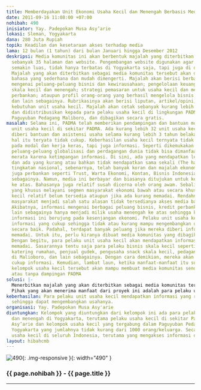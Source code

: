 ```yaml
---
title: Memberdayakan Unit Ekonomi Usaha Kecil dan Menengah Berbasis Media Komunitas
date: 2011-09-16 11:08:00 +07:00
nohibah: 490
inisiator: Yay. Padepokan Musa Asy’arie
lokasi: Sleman, Yogyakarta
dana: 280 Juta Rupiah
topik: Keadilan dan kesetaraan akses terhadap media
lama: 12 bulan (1 tahun) dari bulan Januari hingga Desember 2012
deskripsi: Media komunitas ini akan berbentuk majalah yang diterbitkan sebulan sekali
  sebanyak 35 halaman dan website. Pengembangan website digunakan agar coverage media
  semakin luas, tidak hanya terbatas di Yogyakarta saja, tapi juga di daerah lain.
  Majalah yang akan diterbitkan sebagai media komunitas tersebut akan dikemas dengan
  bahasa yang sederhana dan mudah dimengerti. Majalah akan berisi berbagai informasi
  mengenai peluang-peluang bisnis dan kewirausahaan; pengelolaan keuangan untuk bisnis
  skala kecil dan menengah; strategi pemasaran untuk usaha kecil dan menengah; kredit
  perbankan; ataupun profil orang-orang yang berhasil mengelola bisnis kecil dan menengah;
  dan lain sebagainya. Rubrikasinya akan berisi liputan, artikel/opini, profil, sesuai
  kebutuhan unit usaha kecil. Majalah akan cetak sebanyak kurang lebih 1500 eksemplar,
  dan didistribusikan kepada para pelaku usaha kecil di lingkungan PADMA dan anggota
  Paguyuban Pedagang Maliboro, dan dibagikan secara gratis.
masalah: Selama ini, PADMA telah memberikan pendampingan dan bantuan modal kepada
  unit usaha kecil di sekitar PADMA. Ada kurang lebih 32 unit usaha kecil yang sudah
  diberi bantuan dan asistensi usaha selama kurang lebih 3 tahun belakangan. Namun,
  hal itu teryata tidak cukup. Keberhasilan usaha kecil ternyata tidak hanya bergantung
  pada modal dan kerja keras, tapi juga informasi. Seperti dikemukakan Joseph Stiglitz,
  peluang-peluang globalisasi dan perdagangan dunia tidak bisa dimanfaatkan secara
  merata karena ketimpangan informasi. Di sini, ada yang mendapatkan lebih (the have)
  dan ada yang kurang atau bahkan tidak mendapatkan sama sekali (The have not). Di
  tingkatan nasional, sebenarnya, telah banyak koran dan majalah ekonomi-bisnis dan
  juga perbankan seperti Trust, Warta Ekonomi, Kontan, Bisnis Indonesia, dan lain
  sebagainya. Namun, media ini berbayar dan biasanya ditujukan untuk kelas menengah
  ke atas. Bahasanya juga relatif susah dicerna oleh orang awam. Sebaliknya, media
  yang khusus melayani segmen masyarakat ekonomi bawah atau secara khusus unit usaha
  kecil relatif belum tersedia ataupun jika ada kurang memadai. Rendahnya daya beli
  masyarakat menjadi salah satu alasan tidak tersedianya akses media bagi mereka.
  Akibatnya, informasi mengenai berbagai peluang bisnis, kredit perbankan, pasar dan
  lain sebagainya hanya menjadi milik usaha menengah ke atas sehingga kesenjangan
  informasi ini berujung pada kesenjangan ekonomi. Pelaku unit usaha kecil tidak mendapatkan
  informasi yang cukup sehingga tidak atau kurang mampu mengembangkan usaha mereka
  secara baik. Padahal, terdapat banyak peluang jika mereka diberi informasi yang
  memadai. Untuk itu, perlu kiranya dibuat media komunitas yang dibagikan secara gratis.
  Dengan begitu, para pelaku unit usaha kecil akan mendapatkan informasi yang relatif
  memadai. Sasarannya tentu saja para pelaku bisnis skala kecil seperti pengusaha
  katering rumahan, penjual gudek, pengusaha snack skala kecil, pedagang manik-manik
  di Malioboro, dan lain sebagainya. Dengan cara demikian, mereka akan mendapatkan
  cukup informasi. Kemudian, lambat laun, ketika manfaat-manfaat itu sudah didapatkan
  kelompok usaha kecil tersebut akan mampu membuat media komunitas sendiri di bawah
  atau tanpa dampingan PADMA
solusi: |-
  Menerbitkan majalah yang akan diterbitkan sebagai media komunitas tersebut akan dikemas dengan bahasa yang sederhana dan mudah dimengerti. Majalah akan berisi berbagai informasi mengenai peluang-peluang bisnis dan kewirausahaan; pengelolaan keuangan untuk bisnis skala kecil dan menengah; strategi pemasaran untuk usaha kecil dan menengah; kredit perbankan; ataupun profil orang-orang yang berhasil mengelola bisnis kecil dan menengah; dan lain sebagainya.
  Pihak yang akan menerima manfaat dari proyek ini adalah para pelaku usaha kecil dan menengah di Yogyakarta, terutama pelaku usaha kecil di sekitar Padepokan Musa Asy’arie dan kelompok usaha kecil yang tergabung dalam Paguyuban Pedagang Malioboro Yogyakarta yang jumlahnya tidak kurang dari 1000 orang/keluarga. Secara luas, kelompok usaha kecil di seluruh Indonesia, terutama yang mengakses informasi dari laman web.
keberhasilan: Para pelaku unit usaha kecil mendapatkan informasi yang relatif memadai.
  sehingga dapat mengembangkan usahanya.
organisasi: Yay. Padepokan Musa Asy'arie
diuntungkan: Kelompok yang diuntungkan dari kelompok ini ada para pelaku usaha kecil
  dan menengah di Yogyakarta, terutama pelaku usaha kecil di sekitar Padepokan Musa
  Asy’arie dan kelompok usaha kecil yang tergabung dalam Paguyuban Pedagang Malioboro
  Yogyakarta yang jumlahnya tidak kurang dari 1000 orang/keluarga. Secara luas, kelompok
  usaha kecil di seluruh Indonesia, terutama yang mengakses informasi dari laman web.
layout: hibahcmb
---
```


![490](/static/img/hibahcmb/490.png){: .img-responsive }{: width="490" }

### {{ page.nohibah }} - {{ page.title }}

---
